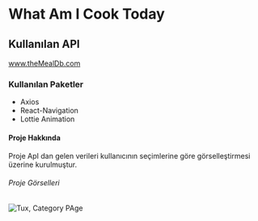 # What Am I Cook Today

## Kullanılan API

www.theMealDb.com

### Kullanılan Paketler

- Axios
- React-Navigation
- Lottie Animation

#### Proje Hakkında

Proje ApI dan gelen verileri kullanıcının seçimlerine göre görselleştirmesi üzerine kurulmuştur.

###### Proje Görselleri

![Tux, Category PAge](../src/ReadmeAssets/Category.png)
